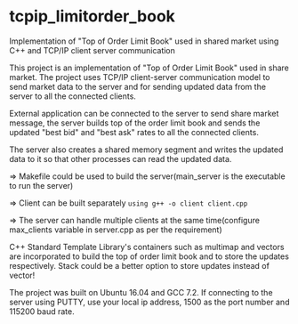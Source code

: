 # tcpip_limitorder_book
Implementation of "Top of Order Limit Book" used in shared market using C++ and TCP/IP client server communication 

This project is an implementation of "Top of Order Limit Book" used in share market. The project uses TCP/IP client-server 
communication model to send market data to the server and for sending updated data from the server to all the connected clients.

External application can be connected to the server to send share market message, the server builds top of the order limit book 
and sends the updated "best bid" and "best ask" rates to all the connected clients. 

The server also creates a shared memory segment and writes the updated data to it so that other processes can read the updated data.


=> Makefile could be used to build the server(main_server is the executable to run the server)

=> Client can be built separately ```using g++ -o client client.cpp```

=> The server can handle multiple clients at the same time(configure max_clients variable in server.cpp as per the requirement)

C++ Standard Template Library's containers such as multimap and vectors are incorporated to build the top of order limit book
and to store the updates respectively. Stack could be a better option to store updates instead of vector! 


The project was built on Ubuntu 16.04 and GCC 7.2.
If connecting to the server using PUTTY, use your local ip address, 1500 as the port number and 115200 baud rate.
